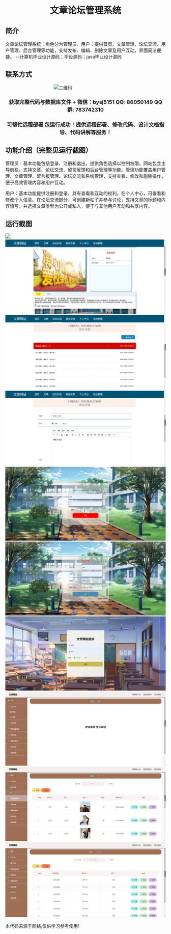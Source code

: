 <p><h1 align="center">文章论坛管理系统</h1></p>

## 简介
文章论坛管理系统：角色分为管理员、用户；提供首页、文章管理、论坛交流、用户管理、后台管理等功能，支持发布、编辑、删除文章及用户互动，界面简洁便捷。    --计算机毕业设计源码；毕设源码；java毕业设计源码


## 联系方式
<img src="https://bs-1329754181.cos.ap-shanghai.myqcloud.com/wx.jpg" alt="二维码" style="display: block; margin: 0 auto;" width="200px">
<p><h3 align="center">获取完整代码与数据库文件 + 微信：bysj5151 QQ: 86050149 QQ群: 783742310</h3></p>
<p><h3 align="center">可帮忙远程部署 包运行成功！提供远程部署、修改代码、设计文档指导、代码讲解等服务！</h3></p>

## 功能介绍（完整见运行截图）
管理员：基本功能包括登录、注册和退出，提供角色选择以控制权限。网站包含主导航栏，支持文章、论坛交流、留言反馈和后台管理等功能。管理功能覆盖用户管理、文章管理、留言板管理、论坛交流和系统管理，支持查看、修改和删除操作，便于高效管理内容和用户互动。

用户：基本功能提供注册和登录，具有查看和互动的权利。在个人中心，可查看和修改个人信息。在论坛交流部分，可创建新帖子并参与讨论，支持文章的标题和内容填写，并选择文章类型为公开或私人，便于与其他用户互动和共享内容。


## 运行截图
![](imgs/588112-20220709070629455-468117113.png)
![](imgs/588112-20220709070637568-1984909096.png)
![](imgs/588112-20220709070642158-160684071.png)
![](imgs/588112-20220709070646198-79782528.png)
![](imgs/588112-20220709070654490-449741832.png)
![](imgs/588112-20220709070706941-844313906.png)
![](imgs/588112-20220709070716183-759044650.png)
![](imgs/588112-20220709070721081-1996966964.png)
![](imgs/588112-20220709070725666-1003576263.png)
![](imgs/588112-20220709070729767-1439389225.png)

<p>本代码来源于网络,仅供学习参考使用!</p>
